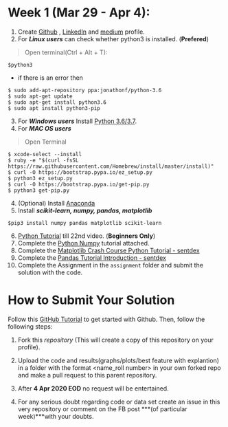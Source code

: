 # Week 1 (Mar 29 - Apr 4):
1. Create [Github](https://github.com) , [LinkedIn](https://linkedin.com) and [medium](https://medium.com/) profile.
2. For ***Linux users*** can check whether python3 is installed. (**Prefered**)
> Open terminal(Ctrl + Alt + T):
```shell
$python3
```
- if there is an error then
```shell
$ sudo add-apt-repository ppa:jonathonf/python-3.6
$ sudo apt-get update
$ sudo apt-get install python3.6
$ sudo apt install python3-pip
```
3. For ***Windows users*** Install [Python 3.6/3.7](https://www.python.org/downloads/).
4. For ***MAC OS users***
> Open Terminal
```shell
$ xcode-select --install
$ ruby -e "$(curl -fsSL https://raw.githubusercontent.com/Homebrew/install/master/install)"
$ curl -O https://bootstrap.pypa.io/ez_setup.py
$ python3 ez_setup.py
$ curl -O https://bootstrap.pypa.io/get-pip.py
$ python3 get-pip.py
```
4. (Optional) Install [Anaconda](https://www.anaconda.com/download/)
5. Install ***scikit-learn, numpy, pandas, matplotlib***
```shell
$pip3 install numpy pandas matplotlib scikit-learn
```
6. [Python Tutorial](https://www.youtube.com/playlist?list=PL-osiE80TeTt2d9bfVyTiXJA-UTHn6WwU) till 22nd video. (**Beginners Only**)
7. Complete the [Python Numpy](http://cs231n.github.io/python-numpy-tutorial/) tutorial attached.
8. Complete the [Matplotlib Crash Course Python Tutorial - sentdex](https://pythonprogramming.net/matplotlib-python-3-basics-tutorial/)
9. Complete the [Pandas Tutorial Introduction - sentdex](https://pythonprogramming.net/data-analysis-python-pandas-tutorial-introduction/)
10. Complete the Assignment in the `assignment` folder and submit the solution with the code.


# How to Submit Your Solution

Follow this [GitHub Tutorial](https://towardsdatascience.com/getting-started-with-git-and-github-6fcd0f2d4ac6) to get started with Github. Then, follow the following steps:

1. Fork this *repository* (This will create a copy of this repository on your profile).

2. Upload the code and results(graphs/plots/best feature with explantion) in a folder with the format <name_roll number> in your own forked repo and make a pull request to this parent repository.

3. After **4 Apr 2020 EOD** no request will be entertained.

4. For any serious doubt regarding code or data set create an issue in this very repository or comment on the FB post ***(of particular week)***with your doubts.
